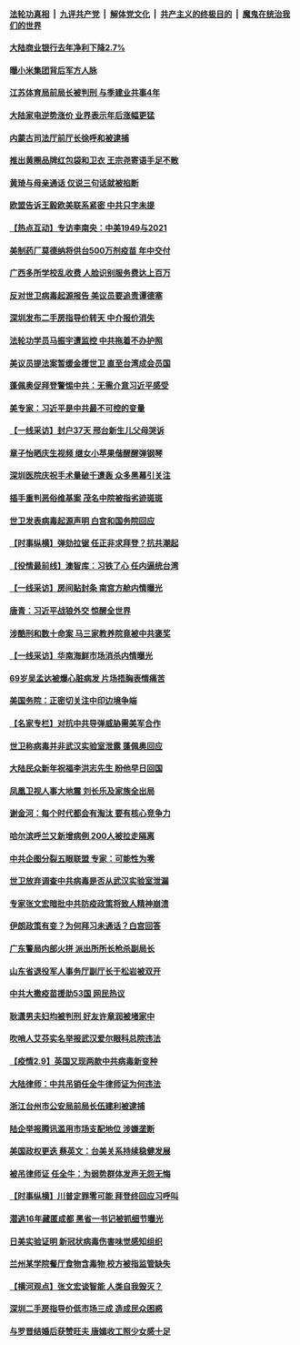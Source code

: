 ####  [法轮功真相](../../../../basic/blob/master/README.md?t=02102001) &nbsp;|&nbsp; [九评共产党](../../../../9ping.md/blob/master/README.md?t=02102001) &nbsp;|&nbsp; [解体党文化](../../../../jtdwh.md/blob/master/README.md?t=02102001)  &nbsp;|&nbsp; [共产主义的终极目的](../../../../gczydzjmd.md/blob/master/README.md?t=02102001) &nbsp;|&nbsp; [魔鬼在统治我们的世界](../../../../mgztzwmdsj.md/blob/master/README.md?t=02102001) 

#### [大陆商业银行去年净利下降2.7%](../pages/nsc413/n12744760.md?t=02102001) 

#### [曝小米集团背后军方人脉](../pages/nsc413/n12744852.md?t=02102001) 

#### [江苏体育局前局长被判刑 与季建业共事4年](../pages/nsc413/n12744643.md?t=02102001) 

#### [大陆家电逆势涨价 业界表示年后涨幅更猛](../pages/nsc413/n12744319.md?t=02102001) 

#### [内蒙古司法厅前厅长徐呼和被逮捕](../pages/nsc413/n12744476.md?t=02102001) 

#### [推出黄圈品牌红包袋和卫衣 王宗尧寄语手足不散](../pages/nsc413/n12744084.md?t=02102001) 

#### [黄琦与母亲通话 仅说三句话就被掐断](../pages/nsc413/n12744485.md?t=02102001) 

#### [欧盟告诉王毅欧美联系紧密 中共只字未提](../pages/nsc413/n12744255.md?t=02102001) 

#### [【热点互动】专访李南央：中美1949与2021](../pages/nsc413/n12744293.md?t=02102001) 

#### [美制药厂莫德纳将供台500万剂疫苗 年中交付](../pages/nsc413/n12744222.md?t=02102001) 

#### [广西多所学校乱收费 人脸识别服务费达上百万](../pages/nsc413/n12744300.md?t=02102001) 


#### [反对世卫病毒起源报告 美议员要追责谭德塞](../pages/nsc413/n12744025.md?t=02102001) 

#### [深圳发布二手房指导价转天 中介报价消失](../pages/nsc413/n12744023.md?t=02102001) 

#### [法轮功学员马振宇遭监控 中共拖着不办护照](../pages/nsc413/n12744215.md?t=02102001) 

#### [美议员提法案暂缓金援世卫 直至台湾成会员国](../pages/nsc413/n12744205.md?t=02102001) 

#### [蓬佩奥促拜登警惕中共：无需介意习近平感受](../pages/nsc413/n12743829.md?t=02102001) 

#### [美专家：习近平是中共最不可控的变量](../pages/nsc413/n12743707.md?t=02102001) 

#### [【一线采访】封户37天 邢台新生儿父母哭诉](../pages/nsc413/n12743988.md?t=02102001) 

#### [章子怡晒庆生视频 继女小苹果偕醒醒弹钢琴](../pages/nsc413/n12743788.md?t=02102001) 

#### [深圳医院庆祝手术量破千遭轰 众多黑幕引关注](../pages/nsc413/n12743843.md?t=02102001) 

#### [插手重判恶俗维基案 茂名中院被指劣迹斑斑](../pages/nsc413/n12743667.md?t=02102001) 

#### [世卫发表病毒起源声明 白宫和国务院回应](../pages/nsc413/n12743683.md?t=02102001) 

#### [【时事纵横】弹劾拉锯 任正非求拜登？抗共潮起](../pages/nsc413/n12743927.md?t=02102001) 

#### [【役情最前线】澳智库：习铁了心 任内逼统台湾](../pages/nsc413/n12743554.md?t=02102001) 

#### [【一线采访】房间贴封条 南宫方舱内情曝光](../pages/nsc413/n12743700.md?t=02102001) 

#### [唐青：习近平战狼外交 惊醒全世界](../pages/nsc413/n12743719.md?t=02102001) 

#### [涉酷刑和数十命案 马三家教养院竟被中共褒奖](../pages/nsc413/n12743252.md?t=02102001) 

#### [【一线采访】华南海鲜市场消杀内情曝光](../pages/nsc413/n12743697.md?t=02102001) 

#### [69岁吴孟达被爆心脏病发 片场捂胸表情痛苦](../pages/nsc413/n12743479.md?t=02102001) 

#### [美国务院：正密切关注中印边境争端](../pages/nsc413/n12743771.md?t=02102001) 

#### [【名家专栏】对抗中共导弹威胁需美军合作](../pages/nsc413/n12743544.md?t=02102001) 

#### [世卫称病毒并非武汉实验室泄露 蓬佩奥回应](../pages/nsc413/n12743545.md?t=02102001) 

#### [大陆民众新年祝福李洪志先生 盼他早日回国](../pages/nsc413/n12742596.md?t=02102001) 

#### [凤凰卫视人事大地震 刘长乐及家族全出局](../pages/nsc413/n12743109.md?t=02102001) 

#### [谢金河：每个时代都会有淘汰 要有核心竞争力](../pages/nsc413/n12740413.md?t=02102001) 

#### [哈尔滨呼兰又新增病例 200人被拉走隔离](../pages/nsc413/n12742957.md?t=02102001) 

#### [中共企图分裂五眼联盟 专家：可能性为零](../pages/nsc413/n12743241.md?t=02102001) 

#### [世卫放弃调查中共病毒是否从武汉实验室泄漏](../pages/nsc413/n12743070.md?t=02102001) 

#### [专家张文宏暗批中共防疫政策将致人精神崩溃](../pages/nsc413/n12742854.md?t=02102001) 

#### [伊朗政策有变？为何拜习未通话？白宫回答](../pages/nsc413/n12743107.md?t=02102001) 

#### [广东警局内部火拼 派出所所长枪杀副局长](../pages/nsc413/n12743150.md?t=02102001) 

#### [山东省退役军人事务厅副厅长于松岩被双开](../pages/nsc413/n12742808.md?t=02102001) 

#### [中共大撒疫苗援助53国 网民热议](../pages/nsc413/n12742698.md?t=02102001) 

#### [耿潇男夫妇均被判刑 好友许章润被堵家中](../pages/nsc413/n12742621.md?t=02102001) 

#### [吹哨人艾芬实名举报武汉爱尔眼科总院违法](../pages/nsc413/n12742654.md?t=02102001) 

#### [【疫情2.9】英国又现两款中共病毒新变种](../pages/nsc413/n12742490.md?t=02102001) 

#### [大陆律师：中共吊销任全牛律师证为何违法](../pages/nsc413/n12741261.md?t=02102001) 

#### [浙江台州市公安局前局长伍建利被逮捕](../pages/nsc413/n12742224.md?t=02102001) 


#### [陆企举报腾讯滥用市场支配地位 涉嫌垄断](../pages/nsc413/n12742139.md?t=02102001) 

#### [美国政权更迭 蔡英文：台美关系持续稳健发展](../pages/nsc413/n12742218.md?t=02102001) 

#### [被吊律师证 任全牛：为弱势群体发声无怨无悔](../pages/nsc413/n12740976.md?t=02102001) 

#### [【时事纵横】川普定罪零可能 拜登终回应习呼叫](../pages/nsc413/n12741580.md?t=02102001) 

#### [潜逃16年藏匿成都 黑省一书记被抓细节曝光](../pages/nsc413/n12741893.md?t=02102001) 

#### [日美实验证明 新冠状病毒伤害味觉感知组织](../pages/nsc413/n12742164.md?t=02102001) 

#### [兰州某学院餐厅食物含毒物 校方被指监管缺失](../pages/nsc413/n12742175.md?t=02102001) 

#### [【横河观点】张文宏谈智能 人类自我毁灭？](../pages/nsc413/n12741793.md?t=02102001) 

#### [深圳二手房指导价低市场三成 造成民众困惑](../pages/nsc413/n12741686.md?t=02102001) 

#### [与罗晋结婚后获赞旺夫 唐嫣收工照少女感十足](../pages/nsc413/n12741562.md?t=02102001) 

